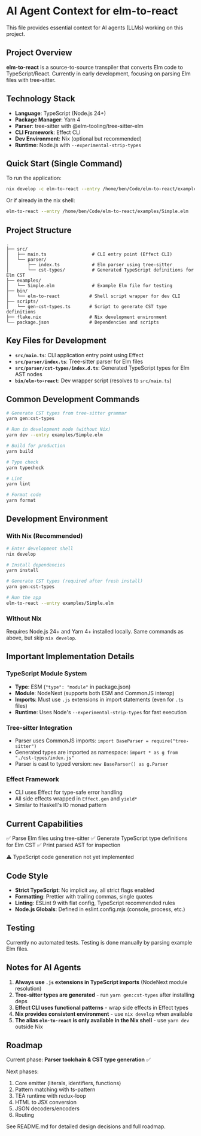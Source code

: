 # AI Agent Context for elm-to-react

This file provides essential context for AI agents (LLMs) working on this project.

## Project Overview

**elm-to-react** is a source-to-source transpiler that converts Elm code to TypeScript/React. Currently in early development, focusing on parsing Elm files with tree-sitter.

## Technology Stack

- **Language**: TypeScript (Node.js 24+)
- **Package Manager**: Yarn 4
- **Parser**: tree-sitter with @elm-tooling/tree-sitter-elm
- **CLI Framework**: Effect CLI
- **Dev Environment**: Nix (optional but recommended)
- **Runtime**: Node.js with `--experimental-strip-types`

## Quick Start (Single Command)

To run the application:

```bash
nix develop -c elm-to-react --entry /home/ben/Code/elm-to-react/examples/Simple.elm
```

Or if already in the nix shell:

```bash
elm-to-react --entry /home/ben/Code/elm-to-react/examples/Simple.elm
```

## Project Structure

```
.
├── src/
│   ├── main.ts                 # CLI entry point (Effect CLI)
│   └── parser/
│       ├── index.ts            # Elm parser using tree-sitter
│       └── cst-types/          # Generated TypeScript definitions for Elm CST
├── examples/
│   └── Simple.elm              # Example Elm file for testing
├── bin/
│   └── elm-to-react           # Shell script wrapper for dev CLI
├── scripts/
│   └── gen-cst-types.ts       # Script to generate CST type definitions
├── flake.nix                  # Nix development environment
└── package.json               # Dependencies and scripts
```

## Key Files for Development

- **`src/main.ts`**: CLI application entry point using Effect
- **`src/parser/index.ts`**: Tree-sitter parser for Elm files
- **`src/parser/cst-types/index.d.ts`**: Generated TypeScript types for Elm AST nodes
- **`bin/elm-to-react`**: Dev wrapper script (resolves to `src/main.ts`)

## Common Development Commands

```bash
# Generate CST types from tree-sitter grammar
yarn gen:cst-types

# Run in development mode (without Nix)
yarn dev --entry examples/Simple.elm

# Build for production
yarn build

# Type check
yarn typecheck

# Lint
yarn lint

# Format code
yarn format
```

## Development Environment

### With Nix (Recommended)

```bash
# Enter development shell
nix develop

# Install dependencies
yarn install

# Generate CST types (required after fresh install)
yarn gen:cst-types

# Run the app
elm-to-react --entry examples/Simple.elm
```

### Without Nix

Requires Node.js 24+ and Yarn 4+ installed locally. Same commands as above, but skip `nix develop`.

## Important Implementation Details

### TypeScript Module System

- **Type**: ESM (`"type": "module"` in package.json)
- **Module**: NodeNext (supports both ESM and CommonJS interop)
- **Imports**: Must use `.js` extensions in import statements (even for `.ts` files)
- **Runtime**: Uses Node's `--experimental-strip-types` for fast execution

### Tree-sitter Integration

- Parser uses CommonJS imports: `import BaseParser = require("tree-sitter")`
- Generated types are imported as namespace: `import * as g from "./cst-types/index.js"`
- Parser is cast to typed version: `new BaseParser() as g.Parser`

### Effect Framework

- CLI uses Effect for type-safe error handling
- All side effects wrapped in `Effect.gen` and `yield*`
- Similar to Haskell's IO monad pattern

## Current Capabilities

✅ Parse Elm files using tree-sitter
✅ Generate TypeScript type definitions for Elm CST
✅ Print parsed AST for inspection

⚠️ TypeScript code generation not yet implemented

## Code Style

- **Strict TypeScript**: No implicit `any`, all strict flags enabled
- **Formatting**: Prettier with trailing commas, single quotes
- **Linting**: ESLint 9 with flat config, TypeScript recommended rules
- **Node.js Globals**: Defined in eslint.config.mjs (console, process, etc.)

## Testing

Currently no automated tests. Testing is done manually by parsing example Elm files.

## Notes for AI Agents

1. **Always use `.js` extensions in TypeScript imports** (NodeNext module resolution)
2. **Tree-sitter types are generated** - run `yarn gen:cst-types` after installing deps
3. **Effect CLI uses functional patterns** - wrap side effects in Effect types
4. **Nix provides consistent environment** - use `nix develop` when available
5. **The alias `elm-to-react` is only available in the Nix shell** - use `yarn dev` outside Nix

## Roadmap

Current phase: **Parser toolchain & CST type generation** ✅

Next phases:

1. Core emitter (literals, identifiers, functions)
2. Pattern matching with ts-pattern
3. TEA runtime with redux-loop
4. HTML to JSX conversion
5. JSON decoders/encoders
6. Routing

See README.md for detailed design decisions and full roadmap.
